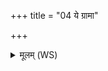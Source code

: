 +++
title = "04 ये ग्रामा"

+++
<details><summary>मूलम् (WS)</summary>

ये ग्रामा यान्यरण्यानि याः सभा अधि भूम्याम् ।  
तेष्वहं देवि पृथिव्युद्वासं मधुमद् वचः ॥ ४ ॥
</details>